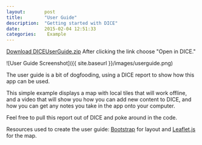 ```yaml
---
layout:       post
title:        "User Guide"
description:  "Getting started with DICE"
date:         2015-02-04 12:51:33
categories:    Example
---
```

[Download DICEUserGuide.zip][zip] After clicking the link choose "Open in DICE."

![User Guide Screenshot]({{ site.baseurl }}/images/userguide.png)

The user guide is a bit of dogfooding, using a DICE report to show how this app can be used.

This simple example displays a map with local tiles that will work offline, and a video that will show you how you can add new content to DICE, and how you can get any notes you take in the app onto your computer.

Feel free to pull this report out of DICE and poke around in the code.

Resources used to create the user guide: [Bootstrap][bootstrap] for layout and [Leaflet.js][leaflet] for the map.

[bootstrap]:    http://getbootstrap.com/
[leaflet]:      http://leafletjs.com/
[zip]:          https://github.com/ngageoint/disconnected-content-explorer-examples/raw/master/reportzips/DICEUserGuide.zip
